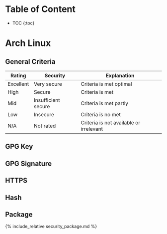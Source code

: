 # Table of Content
- TOC
{:toc}

<script src="https://cdn.plot.ly/plotly-latest.min.js"></script>

# Arch Linux

## General Criteria

| Rating    | Security            | Explanation                             |
|-----------|---------------------|-----------------------------------------|
| Excellent | Very secure         | Criteria is met optimal                 |
| High      | Secure              | Criteria is met                         |
| Mid       | Insufficient secure | Criteria is met partly                  |
| Low       | Insecure            | Criteria is no met                      |
| N/A       | Not rated           | Criteria is not available or irrelevant |

## GPG Key

## GPG Signature

## HTTPS

## Hash

## Package

{% include_relative security_package.md %}
